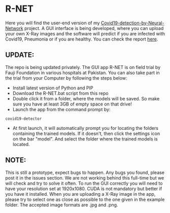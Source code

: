 # R-NET
Here you will find the user-end version of my [Covid19-detection-by-Neural-Network](https://github.com/tousif47/Covid19-detection-by-Neural-Networks) project. A GUI interface is being developed, where you can upload your own X-Ray images and the software will predict if you are infected with Covid19, Pneumonia or if you are healthy. You can check the report [here](https://github.com/tousif47/Covid19-detection-by-Neural-Networks/blob/master/docs/report.pdf).


## UPDATE:
The repo is being updated privately. The GUI app R-NET is on field trial by Fauji Foundation in various hospitals at Pakistan. You can also take part in the trial from your Computer by following the steps below:
- Install latest version of Python and PIP
- Download the R-NET.bat script from this repo
- Double click it from a folder, where the models will be saved. So make sure you have at least 3GB of empty space on that drive!
- Launch the app from the command prompt by:
```
covid19-detector
```
- At first launch, it will automatically prompt you for locating the folders containing the trained models. If it doesn't, then click the settings icon on the bar "model". And select the folder where the trained models is located.

## NOTE:
This is still a prototype, expect bugs to happen. Any bugs you found, please post it in the issues section. We are not working behind this full-time but we will check and try to solve it often. To run the GUI correctly you will need to have your resolution set at 1920x1080. CUDA is not mandatory but better if you have it installed. When you are uploading a X-Ray image in the app, please try to select one as close as possible to the one given in the example folder. The accepted image formats are .jpg and .png.
